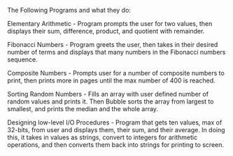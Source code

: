 The Following Programs and what they do:

Elementary Arithmetic -  Program prompts the user for two values, then displays their sum, 
  difference, product, and quotient with remainder.

Fibonacci Numbers - Program greets the user, then takes in their desired number 
  of terms and displays that many numbers in the Fibonacci numbers sequence.

Composite Numbers -  Prompts user for a number of composite numbers to print,
  then prints more in pages until the max number of 400 is reached.
  
Sorting Random Numbers -  Fills an array with user defined number of random values and prints it.
  Then Bubble sorts the array from largest to smallest, and prints the median and the whole array.
  
Designing low-level I/O Procedures - Program that gets ten values, max of 32-bits, from user and displays them, 
  their sum, and their average. In doing this, it takes in values as strings, convert to integers for arithmetic operations,
  and then converts them back into strings for printing to screen.
